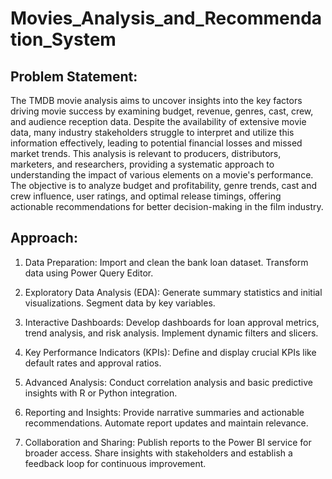 # Movies_Analysis_and_Recommendation_System
## **Problem Statement:**
The TMDB movie analysis aims to uncover insights into the key factors driving movie success by examining budget, revenue, genres, cast, crew, and audience reception data. Despite the availability of extensive movie data, many industry stakeholders struggle to interpret and utilize this information effectively, leading to potential financial losses and missed market trends. This analysis is relevant to producers, distributors, marketers, and researchers, providing a systematic approach to understanding the impact of various elements on a movie's performance. The objective is to analyze budget and profitability, genre trends, cast and crew influence, user ratings, and optimal release timings, offering actionable recommendations for better decision-making in the film industry.

## **Approach:**

1. Data Preparation:
Import and clean the bank loan dataset. Transform data using Power Query Editor.

2. Exploratory Data Analysis (EDA):
Generate summary statistics and initial visualizations. Segment data by key variables.

3. Interactive Dashboards:
Develop dashboards for loan approval metrics, trend analysis, and risk analysis. Implement dynamic filters and slicers.

4. Key Performance Indicators (KPIs):
Define and display crucial KPIs like default rates and approval ratios.

5. Advanced Analysis:
Conduct correlation analysis and basic predictive insights with R or Python integration.

6. Reporting and Insights:
Provide narrative summaries and actionable recommendations. Automate report updates and maintain relevance.

7. Collaboration and Sharing:
Publish reports to the Power BI service for broader access. Share insights with stakeholders and establish a feedback loop for continuous improvement.

